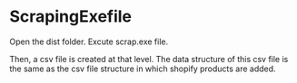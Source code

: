 # ScrapingExefile
Open the dist folder.
Excute scrap.exe file.



Then, a csv file is created at that level.
The data structure of this csv file is the same as the csv file structure in which shopify products are added.
